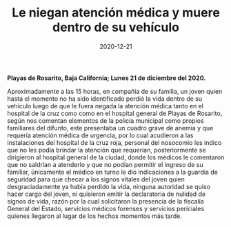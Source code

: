 ﻿---
layout: blog
title:  "Le niegan atención médica y muere dentro de su vehículo"
date:   2020-12-21
categories: rosarito
permalink: /:categories/:title:output_ext
image: /img/logos/logocnr.jpg
alt: 
autor: 
---


**Playas de Rosarito, Baja California; Lunes 21 de diciembre del 2020.**

Aproximadamente a las 15 horas, en compañía de su familia, un joven quien hasta el momento no ha sido identificado perdió la vida dentro de su vehículo luego de que le fuera negada la atención médica tanto en el hospital de la cruz como como en el hospital general de Playas de Rosarito, según nos comentan elementos de la policía municipal como propios familiares del difunto, este presentaba un cuadro grave de anemia y que requería atención médica de urgencia, por lo cual acudieron a las instalaciones del hospital de la cruz roja, personal del nosocomio les indico que no les podía brindar la atención que requerían, posteriormente se dirigieron al hospital general de la ciudad, donde los médicos le comentaron que no saldrían a atenderlo y que no podían permitir el ingreso de su familiar, únicamente el médico en turno le dio indicaciones a la guardia de seguridad para que checar a los signos vitales del joven quien desgraciadamente ya había perdido la vida, ninguna autoridad se quiso hacer cargo del joven, ni quisieron emitir la declaratoria de nulidad de signos de vida, razón por la cual solicitaron la presencia de la fiscalía General del Estado, servicios médicos forenses y servicios periciales quienes llegaron al lugar de los hechos momentos más tarde.